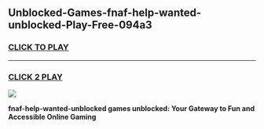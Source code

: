 
## Unblocked-Games-fnaf-help-wanted-unblocked-Play-Free-094a3
<h3>
<a href="https://premium76.site?title=fnaf-help-wanted-unblocked&ref=23A">CLICK TO PLAY</a></h3>
<hr>

<h3>
<a href="https://premium76.site?title=fnaf-help-wanted-unblocked&ref=23A">CLICK 2 PLAY</a>
  
</h3>

<a href="https://premium76.site?title=fnaf-help-wanted-unblocked&ref=23A"><img src="https://clearcache.store/games.png"></a>


**fnaf-help-wanted-unblocked games unblocked: Your Gateway to Fun and Accessible Online Gaming**
